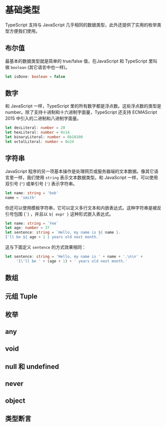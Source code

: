  # 基础类型

 TypeScript 支持与 JavaScript 几乎相同的数据类型，此外还提供了实用的枚举类型方便我们使用。

 ## 布尔值

 最基本的数据类型就是简单的 true/false 值，在JavaScript 和 TypeScript 里叫做 `boolean` (其它语言中也一样)。

 ```typescript
 let isDone: boolean = false
 ```

 ## 数字

 和 JavaScript 一样，TypeScript 里的所有数字都是浮点数。这些浮点数的类型是 number。除了支持十进制和十六进制字面量，TypeScript 还支持 ECMAScript 2015 中引入的二进制和八进制字面量。

 ```typescript
 let decLiteral: number = 20
 let hexLiteral: number = 0x14
 let binaryLiteral: number = 0b10100
 let octalLiteral: number = 0o24
 ```

 ## 字符串

 JavaScript 程序的另一项基本操作是处理网页或服务器端的文本数据。像其它语言里一样，我们使用 `string` 表示文本数据类型。和 JavaScript 一样，可以使用双引号 (`"`) 或单引号 (`'`) 表示字符串。

 ```typescript
 let name: string = 'bob'
 name = 'smith'
 ```

 你还可以使用模板字符串，它可以定义多行文本和内嵌表达式。这种字符串是被反引号包围 (``` ` ```) ，并且以 `${ expr }` 这种形式嵌入表达式。

 ```typescript
 let name: string = `Yee`
 let age: number = 37
 let sentence: string = `Hello, my name is ${ name }.  
 I'll be ${ age + 1 } years old next month.`
 ```

 这与下面定义 `sentence` 的方式效果相同：

 ```typescript
 let sentence: string = 'Hello, my name is ' + name + '.\n\n' + 
      'I\'ll be ' + (age + 1) + ' years old next month.'
 ```

 ## 数组

 ## 元组 Tuple

 ## 枚举

 ## any

 ## void

 ## null 和 undefined

 ## never

 ## object

 ## 类型断言

